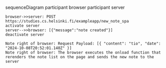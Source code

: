 sequenceDiagram
    participant browser
    participant server

    browser->>server: POST https://studies.cs.helsinki.fi/exampleapp/new_note_spa
    activate server
    server-->>browser: [{"message":"note created"}]
    deactivate server

    Note right of browser: Request Payload: [{ "content": "tio", "date": "2024-10-08T20:52:01.140Z" }]
    Note right of browser: The browser executes the onload function that rerenders the note list on the page and sends the new note to the server            